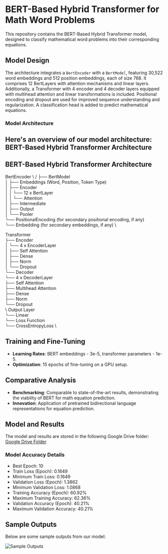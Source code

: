 # BERT-Based Hybrid Transformer for Math Word Problems

This repository contains the BERT-Based Hybrid Transformer model, designed to classify mathematical word problems into their corresponding equations.

## Model Design

The architecture integrates a `BertEncoder` with a `BertModel`, featuring 30,522 word embeddings and 512 position embeddings, each of size 768. It comprises 12 BertLayers with attention mechanisms and linear layers. Additionally, a Transformer with 4 encoder and 4 decoder layers equipped with multihead attention and linear transformations is included. Positional encoding and dropout are used for improved sequence understanding and regularization. A classification head is added to predict mathematical equations.

### Model Architecture

Here's an overview of our model architecture:
BERT-Based Hybrid Transformer Architecture
------------------------------------------

BERT-Based Hybrid Transformer Architecture
------------------------------------------

BertEncoder \ /
├── BertModel \
│   ├── Embeddings (Word, Position, Token Type) \
│   ├── Encoder \
│   │   └── 12 x BertLayer \
│   │       └── Attention \
│   ├── Intermediate \
│   ├── Output \
│   └── Pooler \
└── PositionalEncoding (for secondary positional encoding, if any) \
└── Embedding (for secondary embeddings, if any) \

Transformer \
├── Encoder \
│   └── 4 x EncoderLayer \
│       ├── Self Attention \
│       ├── Dense \
│       ├── Norm \
│       └── Dropout \
└── Decoder \
    └── 4 x DecoderLayer \
        ├── Self Attention \
        ├── Multihead Attention \
        ├── Dense \
        ├── Norm \
        └── Dropout \
\\
Output Layer \
└── Linear \
    └── Loss Function \
        └── CrossEntropyLoss \



## Training and Fine-Tuning

- **Learning Rates**: BERT embeddings - 3e-5, transformer parameters - 1e-5.
- **Optimization**: 15 epochs of fine-tuning on a GPU setup.

## Comparative Analysis

- **Benchmarking**: Comparable to state-of-the-art results, demonstrating the viability of BERT for math equation prediction.
- **Innovation**: Application of pretrained bidirectional language representations for equation prediction.

## Model and Results

The model and results are stored in the following Google Drive folder:
[Google Drive Folder](https://drive.google.com/drive/folders/11vwpchF_H6439FfMevTRKS7JZGfyAnMa?usp=sharing)

### Model Accuracy Details

- Best Epoch: 10
- Train Loss (Epoch): 0.1649
- Minimum Train Loss: 0.1649
- Validation Loss (Epoch): 1.3862
- Minimum Validation Loss: 1.0868
- Training Accuracy (Epoch): 60.92%
- Maximum Training Accuracy: 62.36%
- Validation Accuracy (Epoch): 40.21%
- Maximum Validation Accuracy: 40.21%

## Sample Outputs

Below are some sample outputs from our model:

![Sample Outputs](sample_outputs.png)




